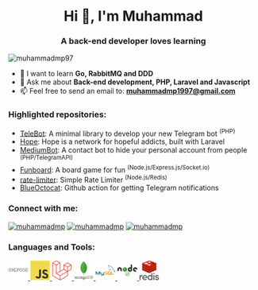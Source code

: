 <h1 align="center">Hi 👋, I'm Muhammad</h1>
<h3 align="center">A back-end developer loves learning</h3>

<p align="left"> <img src="https://komarev.com/ghpvc/?username=muhammadmp97&label=Profile%20views&color=0e75b6&style=flat" alt="muhammadmp97" /> </p>

- 🌱 I want to learn **Go, RabbitMQ and DDD**
- 💬 Ask me about **Back-end development, PHP, Laravel and Javascript**
- 📫 Feel free to send an email to: **muhammadmp1997@gmail.com**

<h3 align="left">Highlighted repositories:</h3>
<ul>
  <li><a href="https://github.com/muhammadmp97/TeleBot">TeleBot</a>: A minimal library to develop your new Telegram bot <sup>(PHP)</sup></li>
  <li><a href="https://github.com/muhammadmp97/Hope">Hope</a>: Hope is a network for hopeful addicts, built with Laravel</li>
  <li><a href="https://github.com/muhammadmp97/MediumBot">MediumBot</a>: A contact bot to hide your personal account from people <sup>(PHP/TelegramAPI)</sup></li>
  <li><a href="https://github.com/muhammadmp97/Funboard">Funboard</a>: A board game for fun <sup>(Node.js/Express.js/Socket.io)</sup></li>
  <li><a href="https://github.com/muhammadmp97/rate-limiter">rate-limiter</a>: Simple Rate Limiter <sup>(Node.js/Redis)</sup></li>
  <li><a href="https://github.com/muhammadmp97/BlueOctocat">BlueOctocat</a>: Github action for getting Telegram notifications</li>
</ul>


<h3 align="left">Connect with me:</h3>
<p align="left">
<a href="https://dev.to/muhammadmp" target="blank"><img align="center" src="https://raw.githubusercontent.com/rahuldkjain/github-profile-readme-generator/master/src/images/icons/Social/devto.svg" alt="muhammadmp" height="30" width="40" /></a>
<a href="https://linkedin.com/in/muhammadmp" target="blank"><img align="center" src="https://raw.githubusercontent.com/rahuldkjain/github-profile-readme-generator/master/src/images/icons/Social/linked-in-alt.svg" alt="muhammadmp" height="30" width="40" /></a>
<a href="https://stackoverflow.com/users/muhammadmp" target="blank"><img align="center" src="https://raw.githubusercontent.com/rahuldkjain/github-profile-readme-generator/master/src/images/icons/Social/stack-overflow.svg" alt="muhammadmp" height="30" width="40" /></a>
</p>

<h3 align="left">Languages and Tools:</h3>
<p align="left"> <a href="https://expressjs.com" target="_blank" rel="noreferrer"> <img src="https://raw.githubusercontent.com/devicons/devicon/master/icons/express/express-original-wordmark.svg" alt="express" width="40" height="40"/> </a> <a href="https://developer.mozilla.org/en-US/docs/Web/JavaScript" target="_blank" rel="noreferrer"> <img src="https://raw.githubusercontent.com/devicons/devicon/master/icons/javascript/javascript-original.svg" alt="javascript" width="40" height="40"/> </a> <a href="https://laravel.com/" target="_blank" rel="noreferrer"> <img src="https://raw.githubusercontent.com/devicons/devicon/6910f0503efdd315c8f9b858234310c06e04d9c0/icons/laravel/laravel-original.svg" alt="laravel" width="40" height="40"/> </a> <a href="https://www.mongodb.com/" target="_blank" rel="noreferrer"> <img src="https://raw.githubusercontent.com/devicons/devicon/master/icons/mongodb/mongodb-original-wordmark.svg" alt="mongodb" width="40" height="40"/> </a> <a href="https://www.mysql.com/" target="_blank" rel="noreferrer"> <img src="https://raw.githubusercontent.com/devicons/devicon/master/icons/mysql/mysql-original-wordmark.svg" alt="mysql" width="40" height="40"/> </a> <a href="https://nodejs.org" target="_blank" rel="noreferrer"> <img src="https://raw.githubusercontent.com/devicons/devicon/master/icons/nodejs/nodejs-original-wordmark.svg" alt="nodejs" width="40" height="40"/> </a> <a href="https://www.python.org" target="_blank" rel="noreferrer"> <img src="https://raw.githubusercontent.com/devicons/devicon/master/icons/redis/redis-original-wordmark.svg" alt="redis" width="40" height="40"/> </a> </p>

